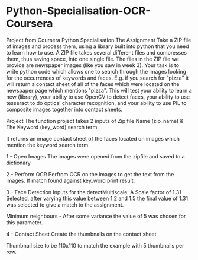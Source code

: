 # Python-Specialisation-OCR-Coursera
Project from Coursera Python Specialisation
The Assignment
Take a ZIP file of images and process them, using a library built into python that you need to learn how to use. 
A ZIP file takes several different files and compresses them, thus saving space, into one single file. 
The files in the ZIP file we provide are newspaper images (like you saw in week 3). 
Your task is to write python code which allows one to search through the images looking for the occurrences of keywords and faces. 
E.g. if you search for "pizza" it will return a contact sheet of all of the faces which were located on the newspaper page which mentions "pizza". 
This will test your ability to learn a new (library), your ability to use OpenCV to detect faces, your ability to use tesseract to do optical character recognition, and your ability to use PIL to composite images together into contact sheets.


Project
The function project takes 2 inputs of Zip file Name (zip_name) & The Keyword (key_word) search term.

It returns an image contact sheet of the faces located on images which mention the keyword search term.

1 - Open Images
The images were opened from the zipfile and saved to a dictionary

2 - Perform OCR
Perfrom OCR on the images to get the text from the images. If match found against key_word print result.

3 - Face Detection
Inputs for the detectMultiscale: A Scale factor of 1.31 Selected, after varying this value between 1.2 and 1.5 the final value of 1.31 was selected to give a match to the assignment.

Minimum neighbours - After some variance the value of 5 was chosen for this parameter.

4 - Contact Sheet
Create the thumbnails on the contact sheet

Thumbnail size to be 110x110 to match the example with 5 thumbnails per row.
